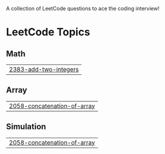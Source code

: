 A collection of LeetCode questions to ace the coding interview! 

<!---LeetCode Topics Start-->
# LeetCode Topics
## Math
|  |
| ------- |
| [2383-add-two-integers](https://github.com/shaheedk/leetcode/tree/master/2383-add-two-integers) |
## Array
|  |
| ------- |
| [2058-concatenation-of-array](https://github.com/shaheedk/leetcode/tree/master/2058-concatenation-of-array) |
## Simulation
|  |
| ------- |
| [2058-concatenation-of-array](https://github.com/shaheedk/leetcode/tree/master/2058-concatenation-of-array) |
<!---LeetCode Topics End-->